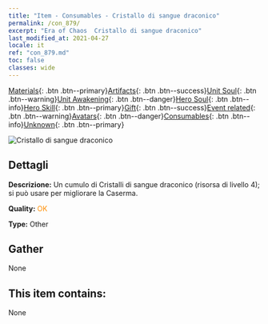 ```yaml
---
title: "Item - Consumables - Cristallo di sangue draconico"
permalink: /con_879/
excerpt: "Era of Chaos  Cristallo di sangue draconico"
last_modified_at: 2021-04-27
locale: it
ref: "con_879.md"
toc: false
classes: wide
---
```

 [Materials](/ItemsIT/){: .btn .btn--primary}[Artifacts](/ItemsIT/Artifacts/){: .btn .btn--success}[Unit Soul](/ItemsIT/UnitSoul/){: .btn .btn--warning}[Unit Awakening](/ItemsIT/UnitAwakening/){: .btn .btn--danger}[Hero Soul](/ItemsIT/HeroSoul/){: .btn .btn--info}[Hero Skill](/ItemsIT/HeroSkill/){: .btn .btn--primary}[Gift](/ItemsIT/Gift/){: .btn .btn--success}[Event related](/ItemsIT/Events/){: .btn .btn--warning}[Avatars](/ItemsIT/Avatars/){: .btn .btn--danger}[Consumables](/ItemsIT/Consumables/){: .btn .btn--info}[Unknown](/ItemsIT/Unknown/){: .btn .btn--primary}

 ![Cristallo di sangue draconico](/images/t/i_116.png)

## Dettagli
 **Descrizione:** Un cumulo di Cristalli di sangue draconico (risorsa di livello 4); si può usare per migliorare la Caserma.

 **Quality:** <span style="color: #FF8C00">OK</span>

 **Type:** Other

## Gather

  None

## This item contains:

  None

